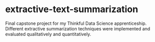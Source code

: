 # extractive-text-summarization
Final capstone project for my Thinkful Data Science apprenticeship. Different extractive summarization techniques were implemented and evaluated qualitatively and quantitatively.
